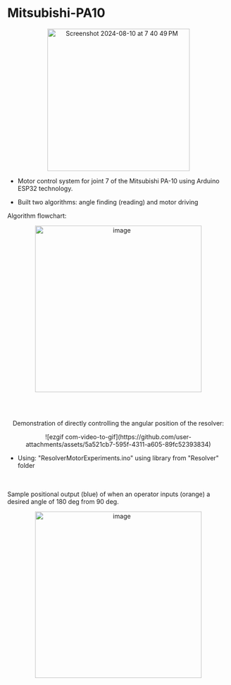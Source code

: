 # Mitsubishi-PA10

<p align="center">
<img width="323" alt="Screenshot 2024-08-10 at 7 40 49 PM" src="https://github.com/user-attachments/assets/ba0c88bd-2c2c-43e3-a72b-6aa42e94ea5a">
</p>

- Motor control system for joint 7 of the Mitsubishi PA-10 using Arduino ESP32 technology.

- Built two algorithms: angle finding (reading) and motor driving

Algorithm flowchart:

<p align="center">
<img width="378" alt="image" src="https://github.com/user-attachments/assets/543db6ec-be91-40f5-8c43-55fed6f89190">
</p>

<br> <br/>
<p align="center">
Demonstration of directly controlling the angular position of the resolver:
</p>

<p align="center">
![ezgif com-video-to-gif](https://github.com/user-attachments/assets/5a521cb7-595f-4311-a605-89fc52393834)
</p>

- Using: "ResolverMotorExperiments.ino" using library from "Resolver" folder

<br> <br/>
Sample positional output (blue) of when an operator inputs (orange) a desired angle of 180 deg from 90 deg.
<p align="center">
<img width="378" alt="image" src="https://github.com/user-attachments/assets/e8e7c459-836d-4a44-b811-8c33553e6baa">
</p>
